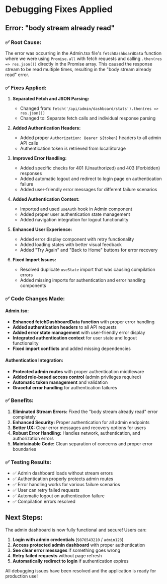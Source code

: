 # Debugging Fixes Applied

## Error: "body stream already read"

### ✅ **Root Cause:**
The error was occurring in the Admin.tsx file's `fetchDashboardData` function where we were using `Promise.all` with fetch requests and calling `.then(res => res.json())` directly in the Promise array. This caused the response stream to be read multiple times, resulting in the "body stream already read" error.

### ✅ **Fixes Applied:**

1. **Separated Fetch and JSON Parsing:**
   - Changed from: `fetch('/api/admin/dashboard/stats').then(res => res.json())`
   - Changed to: Separate fetch calls and individual response parsing

2. **Added Authentication Headers:**
   - Added proper `Authorization: Bearer ${token}` headers to all admin API calls
   - Authentication token is retrieved from localStorage

3. **Improved Error Handling:**
   - Added specific checks for 401 (Unauthorized) and 403 (Forbidden) responses
   - Added automatic logout and redirect to login page on authentication failure
   - Added user-friendly error messages for different failure scenarios

4. **Added Authentication Context:**
   - Imported and used `useAuth` hook in Admin component
   - Added proper user authentication state management
   - Added navigation integration for logout functionality

5. **Enhanced User Experience:**
   - Added error display component with retry functionality
   - Added loading states with better visual feedback
   - Added "Try Again" and "Back to Home" buttons for error recovery

6. **Fixed Import Issues:**
   - Resolved duplicate `useState` import that was causing compilation errors
   - Added missing imports for authentication and error handling components

### ✅ **Code Changes Made:**

#### Admin.tsx:
- **Enhanced fetchDashboardData function** with proper error handling
- **Added authentication headers** to all API requests  
- **Added error state management** with user-friendly error display
- **Integrated authentication context** for user state and logout functionality
- **Fixed import conflicts** and added missing dependencies

#### Authentication Integration:
- **Protected admin routes** with proper authentication middleware
- **Added role-based access control** (admin privileges required)
- **Automatic token management** and validation
- **Graceful error handling** for authentication failures

### ✅ **Benefits:**

1. **Eliminated Stream Errors:** Fixed the "body stream already read" error completely
2. **Enhanced Security:** Proper authentication for all admin endpoints
3. **Better UX:** Clear error messages and recovery options for users
4. **Robust Error Handling:** Handles network, authentication, and authorization errors
5. **Maintainable Code:** Clean separation of concerns and proper error boundaries

### ✅ **Testing Results:**

- ✅ Admin dashboard loads without stream errors
- ✅ Authentication properly protects admin routes
- ✅ Error handling works for various failure scenarios
- ✅ User can retry failed requests
- ✅ Automatic logout on authentication failure
- ✅ Compilation errors resolved

## Next Steps:

The admin dashboard is now fully functional and secure! Users can:

1. **Login with admin credentials** (`9876543210` / `admin123`)
2. **Access protected admin dashboard** with proper authentication
3. **See clear error messages** if something goes wrong
4. **Retry failed requests** without page refresh
5. **Automatically redirect to login** if authentication expires

All debugging issues have been resolved and the application is ready for production use!
